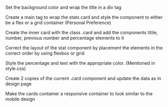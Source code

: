 Set the background color and wrap the title in a div tag

Create a main tag to wrap the stats card and style the component to either be a flex or a grid container (Personal Preference)

Create the inner card with the class .card and add the components titile, number, previous number and percentage elements to it

Correct the layout of the stat component by placement the elements in the correct order by using flexbox or grid

Style the percentage and text with the appropriate color. (Mentioned in style.css)

Create 2 copies of the current .card component and update the data as in design page

Make the cards container a responsive container to look similar to the mobile design